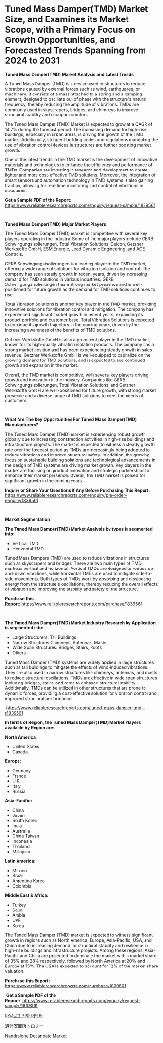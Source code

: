<p><h1>Tuned Mass Damper(TMD) Market Size, and Examines its Market Scope, with a Primary Focus on Growth Opportunities, and Forecasted Trends Spanning from 2024 to 2031</h1></p><p><strong>Tuned Mass Damper(TMD) Market Analysis and Latest Trends</strong></p>
<p><p>A Tuned Mass Damper (TMD) is a device used in structures to reduce vibrations caused by external forces such as wind, earthquakes, or machinery. It consists of a mass attached to a spring and a damping element, designed to oscillate out of phase with the structure's natural frequency, thereby reducing the amplitude of vibrations. TMDs are commonly used in skyscrapers, bridges, and chimneys to improve structural stability and occupant comfort.</p><p>The Tuned Mass Damper (TMD) Market is expected to grow at a CAGR of 14.7% during the forecast period. The increasing demand for high-rise buildings, especially in urban areas, is driving the growth of the TMD market. Additionally, stringent building codes and regulations mandating the use of vibration control devices in structures are further boosting market growth.</p><p>One of the latest trends in the TMD market is the development of innovative materials and technologies to enhance the efficiency and performance of TMDs. Companies are investing in research and development to create lighter and more cost-effective TMD solutions. Moreover, the integration of smart sensors and automation technology in TMD systems is also gaining traction, allowing for real-time monitoring and control of vibrations in structures.</p></p>
<p><strong>Get a Sample PDF of the Report:&nbsp;</strong> <a href="https://www.reliableresearchreports.com/enquiry/request-sample/1839561">https://www.reliableresearchreports.com/enquiry/request-sample/1839561</a></p>
<p>&nbsp;</p>
<p><strong>Tuned Mass Damper(TMD) Major Market Players</strong></p>
<p><p>The Tuned Mass Damper (TMD) market is competitive with several key players operating in the industry. Some of the major players include GERB Schwingungsisolierungen, Total Vibration Solutions, Deicon, Getzner Werkstoffe GmbH, ESM Energie, Lead Dynamic Engineering, and ACE Controls.</p><p>GERB Schwingungsisolierungen is a leading player in the TMD market, offering a wide range of solutions for vibration isolation and control. The company has seen steady growth in recent years, driven by increasing demand for TMD solutions in various industries. GERB Schwingungsisolierungen has a strong market presence and is well-positioned for future growth as the demand for TMD solutions continues to rise.</p><p>Total Vibration Solutions is another key player in the TMD market, providing innovative solutions for vibration control and mitigation. The company has experienced significant market growth in recent years, expanding its product portfolio and customer base. Total Vibration Solutions is expected to continue its growth trajectory in the coming years, driven by the increasing awareness of the benefits of TMD solutions.</p><p>Getzner Werkstoffe GmbH is also a prominent player in the TMD market, known for its high-quality vibration isolation products. The company has a strong market position and has been experiencing steady growth in sales revenue. Getzner Werkstoffe GmbH is well-equipped to capitalize on the growing demand for TMD solutions, and is expected to see continued growth and expansion in the market.</p><p>Overall, the TMD market is competitive, with several key players driving growth and innovation in the industry. Companies like GERB Schwingungsisolierungen, Total Vibration Solutions, and Getzner Werkstoffe GmbH are well-positioned for future growth, with strong market presence and a diverse range of TMD solutions to meet the needs of customers.</p></p>
<p>&nbsp;</p>
<p><strong>What Are The Key Opportunities For Tuned Mass Damper(TMD) Manufacturers?</strong></p>
<p><p>The Tuned Mass Damper (TMD) market is experiencing robust growth globally due to increasing construction activities in high-rise buildings and infrastructure projects. The market is expected to witness a steady growth rate over the forecast period as TMDs are increasingly being adopted to reduce vibrations and improve structural safety. In addition, the growing focus on sustainable building solutions and technological advancements in the design of TMD systems are driving market growth.  Key players in the market are focusing on product innovation and strategic partnerships to enhance their market presence. Overall, the TMD market is poised for significant growth in the coming years.</p></p>
<p><strong>Inquire or Share Your Questions If Any Before Purchasing This Report:</strong> <a href="https://www.reliableresearchreports.com/enquiry/pre-order-enquiry/1839561">https://www.reliableresearchreports.com/enquiry/pre-order-enquiry/1839561</a></p>
<p>&nbsp;</p>
<p><strong>Market Segmentation</strong></p>
<p><strong>The Tuned Mass Damper(TMD) Market Analysis by types is segmented into:</strong></p>
<p><ul><li>Vertical TMD</li><li>Horizontal TMD</li></ul></p>
<p><p>Tuned Mass Dampers (TMD) are used to reduce vibrations in structures such as skyscrapers and bridges. There are two main types of TMD markets: vertical and horizontal. Vertical TMDs are designed to reduce up-and-down vibrations, while horizontal TMDs are used to mitigate side-to-side movements. Both types of TMDs work by absorbing and dissipating energy from the structure's oscillations, thereby reducing the overall effects of vibration and improving the stability and safety of the structure.</p></p>
<p><strong>Purchase this Report:&nbsp;</strong><a href="https://www.reliableresearchreports.com/purchase/1839561">https://www.reliableresearchreports.com/purchase/1839561</a></p>
<p>&nbsp;</p>
<p><strong>The Tuned Mass Damper(TMD) Market Industry Research by Application is segmented into:</strong></p>
<p><ul><li>Large Structurers: Tall Buildings</li><li>Narrow Structures:Chimneys, Antennas, Masts</li><li>Wide Span Structures: Bridges, Stairs, Roofs</li><li>Others</li></ul></p>
<p><p>Tuned Mass Damper (TMD) systems are widely applied in large structures such as tall buildings to mitigate the effects of wind-induced vibrations. They are also used in narrow structures like chimneys, antennas, and masts to reduce structural oscillations. TMDs are effective in wide span structures including bridges, stairs, and roofs to enhance structural stability. Additionally, TMDs can be utilized in other structures that are prone to dynamic forces, providing a cost-effective solution for vibration control and improved structural performance.</p></p>
<p><a href="https://www.reliableresearchreports.com/tuned-mass-damper-tmd--r1839561">&nbsp;https://www.reliableresearchreports.com/tuned-mass-damper-tmd--r1839561</a></p>
<p><strong>In terms of Region, the Tuned Mass Damper(TMD) Market Players available by Region are:</strong></p>
<p>
    <p> <strong> North America: </strong>
        <ul>
            <li>United States</li>
            <li>Canada</li>
        </ul>
        </p> 
    <p> <strong> Europe: </strong>
        <ul>
            <li>Germany</li>
            <li>France</li>
            <li>U.K.</li>
            <li>Italy</li>
            <li>Russia</li>
        </ul>
        </p> 
    <p> <strong> Asia-Pacific: </strong>
        <ul>
            <li>China</li>
            <li>Japan</li>
            <li>South Korea</li>
            <li>India</li>
            <li>Australia</li>
            <li>China Taiwan</li>
            <li>Indonesia</li>
            <li>Thailand</li>
            <li>Malaysia</li>
        </ul>
        </p> 
    <p> <strong> Latin America: </strong>
        <ul>
            <li>Mexico</li>
            <li>Brazil</li>
            <li>Argentina Korea</li>
            <li>Colombia</li>
        </ul>
        </p> 
    <p> <strong> Middle East & Africa: </strong>
        <ul>
            <li>Turkey</li>
            <li>Saudi</li>
            <li>Arabia</li>
            <li>UAE</li>
            <li>Korea</li>
        </ul>
    </p>
    </p>
<p><p>The Tuned Mass Damper (TMD) market is expected to witness significant growth in regions such as North America, Europe, Asia-Pacific, USA, and China due to increasing demand for structural stability and resilience in high-rise buildings and infrastructure projects. Among these regions, Asia-Pacific and China are projected to dominate the market with a market share of 35% and 28% respectively, followed by North America at 20% and Europe at 15%. The USA is expected to account for 12% of the market share valuation.</p></p>
<p><strong>Purchase this Report: </strong><a href="https://www.reliableresearchreports.com/purchase/1839561">https://www.reliableresearchreports.com/purchase/1839561</a></p>
<p>&nbsp;<strong>Get a Sample PDF of the Report:&nbsp;&nbsp;</strong><a href="https://www.reliableresearchreports.com/enquiry/request-sample/1839561">https://www.reliableresearchreports.com/enquiry/request-sample/1839561</a></p>
<p><strong></strong></p>
<p><p><a href="https://github.com/sougarounis/Market-Research-Report-List-3/blob/main/515198538988.md">아날로그 전화 어댑터</a></p><p><a href="https://github.com/oqoeusbvpadwjs08/Market-Research-Report-List-1/blob/main/646414842556.md">遺体安置所トロリー</a></p><p><a href="https://spotless-saver-8fd.notion.site/Nandrolone-Decanoate-Market-Comprehensive-Assessment-by-Type-Application-and-Geography-28fd7e64538c4f669ca8f46e5f06e20a">Nandrolone Decanoate Market</a></p></p>